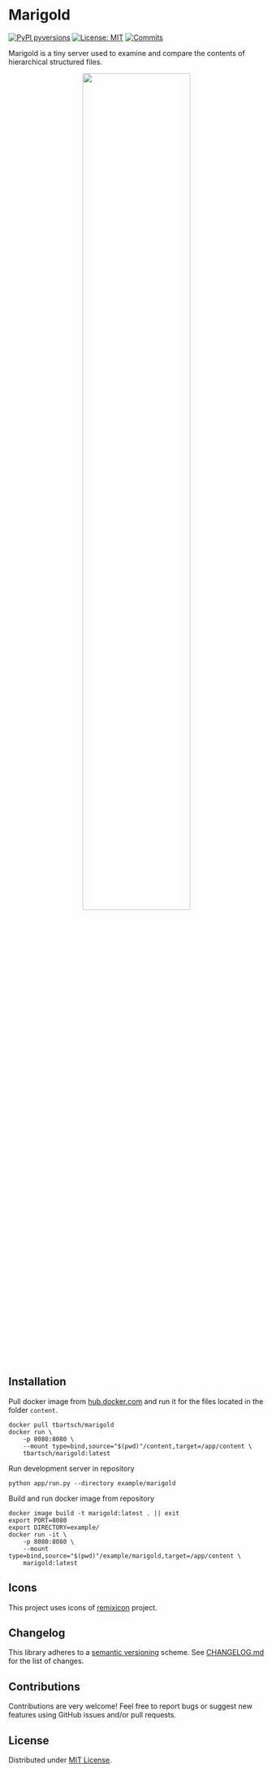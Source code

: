# Marigold

[![PyPI pyversions](https://img.shields.io/pypi/pyversions/marigold)](https://pypi.org/project/marigold/)
[![License: MIT](https://img.shields.io/badge/License-MIT-yellow.svg)](https://opensource.org/licenses/MIT)
[![Commits](https://img.shields.io/github/last-commit/tilmann-bartsch/marigold/master)](https://github.com/tilmann-bartsch/marigold/commits/master)

Marigold is a tiny server used to examine and compare the contents of hierarchical structured files.

<p align="center">
  <img width="65%" src="https://github.com/tilmann-bartsch/marigold/raw/master/example/marigold/african/1.jpg">
</p>

## Installation

Pull docker image from [hub.docker.com](hub.docker.com) and run it for the files located in
the folder `content`.
```shell
docker pull tbartsch/marigold
docker run \
    -p 8080:8080 \
    --mount type=bind,source="$(pwd)"/content,target=/app/content \
    tbartsch/marigold:latest
```

Run development server in repository
```shell
python app/run.py --directory example/marigold
```

Build and run docker image from repository
```shell
docker image build -t marigold:latest . || exit
export PORT=8080
export DIRECTORY=example/
docker run -it \
    -p 8080:8080 \
    --mount type=bind,source="$(pwd)"/example/marigold,target=/app/content \
    marigold:latest
```

## Icons

This project uses icons of [remixicon](https://github.com/Remix-Design/remixicon) project.

## Changelog
This library adheres to a [semantic versioning](https://semver.org/) scheme.
See [CHANGELOG.md](https://github.com/tilmann-bartsch/rportion/blob/master/CHANGELOG.md) for the list of changes.

## Contributions
Contributions are very welcome! Feel free to report bugs or suggest new features using GitHub issues and/or pull requests.

## License
Distributed under [MIT License](https://github.com/tilmann-bartsch/rportion/blob/master/LICENSE).
